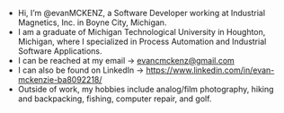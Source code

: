 - Hi, I’m @evanMCKENZ, a Software Developer working at Industrial Magnetics, Inc. in Boyne City, Michigan.
- I am a graduate of Michigan Technological University in Houghton, Michigan, where I specialized in Process Automation and Industrial Software Applications. 
- I can be reached at my email -> evancmckenz@gmail.com
- I can also be found on LinkedIn -> https://www.linkedin.com/in/evan-mckenzie-ba8092218/
- Outside of work, my hobbies include analog/film photography, hiking and backpacking, fishing, computer repair, and golf.

<!---
evanMCKENZ/evanMCKENZ is a ✨ special ✨ repository because its `README.md` (this file) appears on your GitHub profile.
You can click the Preview link to take a look at your changes.
--->
